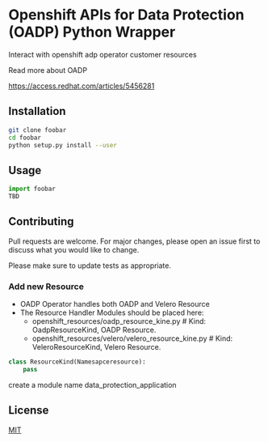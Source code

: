 # Openshift APIs for Data Protection (OADP) Python Wrapper 

Interact with openshift adp operator customer resources 

Read more about OADP

https://access.redhat.com/articles/5456281


## Installation


```bash
git clone foobar
cd foobar
python setup.py install --user
```

## Usage

```python
import foobar
TBD
```

## Contributing
Pull requests are welcome. For major changes, please open an issue first to discuss what you would like to change.

Please make sure to update tests as appropriate.

### Add new Resource
- OADP Operator handles both OADP and Velero Resource
- The Resource Handler Modules should be placed here:
   - openshift_resources/oadp_resource_kine.py # Kind: OadpResourceKind, OADP Resource.
   - openshift_resources/velero/velero_resource_kine.py # Kind: VeleroResourceKind, Velero Resource.
```python
class ResourceKind(Namesapceresource):
    pass
```



create a module name data_protection_application 



## License
[MIT](https://choosealicense.com/licenses/mit/)